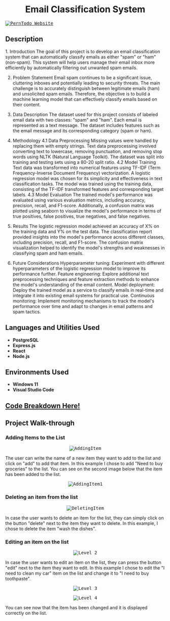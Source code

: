 
<h1 align="center">Email Classification System</h1>



<a href="https://www.youtube.com/watch?v=9N2W9QBaXfw">
<kbd><img src="https://i.imgur.com/o33BFMI.png?1" alt="PernTodo Website"></kbd>
</a>

<h2>Description</h2>

<p>
1. Introduction
The goal of this project is to develop an email classification system that can automatically classify emails as either "spam" or "ham" (non-spam). This system will help users manage their email inbox more efficiently by automatically filtering out unwanted spam emails.

2. Problem Statement
Email spam continues to be a significant issue, cluttering inboxes and potentially leading to security threats. The main challenge is to accurately distinguish between legitimate emails (ham) and unsolicited spam emails. Therefore, the objective is to build a machine learning model that can effectively classify emails based on their content.

3. Data Description
The dataset used for this project consists of labeled email data with two classes: "spam" and "ham". Each email is represented as a text message. The dataset includes features such as the email message and its corresponding category (spam or ham).

4. Methodology
4.1 Data Preprocessing
Missing values were handled by replacing them with empty strings.
Text data preprocessing involved converting text to lowercase, removing punctuation, and removing stop words using NLTK (Natural Language Toolkit).
The dataset was split into training and testing sets using a 80-20 split ratio.
4.2 Model Training
Text data was transformed into numerical features using TF-IDF (Term Frequency-Inverse Document Frequency) vectorization.
A logistic regression model was chosen for its simplicity and effectiveness in text classification tasks.
The model was trained using the training data, consisting of the TF-IDF transformed features and corresponding target labels.
4.3 Model Evaluation
The trained model's performance was evaluated using various evaluation metrics, including accuracy, precision, recall, and F1-score.
Additionally, a confusion matrix was plotted using seaborn to visualize the model's performance in terms of true positives, false positives, true negatives, and false negatives.
5. Results
The logistic regression model achieved an accuracy of X% on the training data and Y% on the test data.
The classification report provided insights into the model's performance across different classes, including precision, recall, and F1-score.
The confusion matrix visualization helped to identify the model's strengths and weaknesses in classifying spam and ham emails.
6. Future Considerations
Hyperparameter tuning: Experiment with different hyperparameters of the logistic regression model to improve its performance further.
Feature engineering: Explore additional text preprocessing techniques and feature extraction methods to enhance the model's understanding of the email content.
Model deployment: Deploy the trained model as a service to classify emails in real-time and integrate it into existing email systems for practical use.
Continuous monitoring: Implement monitoring mechanisms to track the model's performance over time and adapt to changes in email patterns and spam tactics.</p>

<h2>Languages and Utilities Used</h2>

<ul>
  <li><b>PostgreSQL</b></li>
  <li><b>Express.js</b></li>
  <li><b>React</b></li>
  <li><b>Node.js</b></li>
</ul>

<h2>Environments Used</h2>

<ul>
  <li><b>Windows 11</b></li>
  <li><b>Visual Studio Code</b></li>
</ul>

<h2>
<a href="https://github.com/pedromussi1/PernTodo/blob/main/READCODE.md">Code Breakdown Here!</a>
</h2>


<h2>Project Walk-through</h2>

<h3>Adding Items to the List</h3>

<p align="center">
  <kbd><img src="https://i.imgur.com/6yWAVK2.png" alt="AddingItem"></kbd>
</p>

<p>The user can write the name of a new item they want to add to the list and click on "add" to add that item. In this example I chose to add "Need to buy groceries" to the list. You can see on the second image below that the item has been added to the list.</p>

<p align="center">
  <kbd><img src="https://i.imgur.com/EffXnKy.png" alt="AddingItem1"></kbd>
</p>

<h3>Deleting an item from the list</h3>

<p align="center">
  <kbd><img src="https://i.imgur.com/Kuhy6Hr.png" alt="DeletingItem"></kbd>
</p>

<p>In case the user wants to delete an item for the list, they can simply click on the button "delete" next to the item they want to delete. In this example, I chose to delete the item "wash the dishes".</p>

<h3>Editing an item on the list</h3>

<p align="center">
  <kbd><img src="https://i.imgur.com/NEnmtvj.png" alt="Level 2"></kbd>
</p>

<p>In case the user wants to edit an item on the list, they can press the button "edit" next to the item they want to edit. In this example I chose to edit the "I need to clean my car" item on the list and change it to "I need to buy toothpaste".</p>

<p align="center">
  <kbd><img src="https://i.imgur.com/8orPkgC.png" alt="Level 3"></kbd>
</p>

<p align="center">
  <kbd><img src="https://i.imgur.com/ULVNaP3.png" alt="Level 4"></kbd>
</p>

<p>You can see now that the item has been changed and it is displayed correctly on the list.</p>
